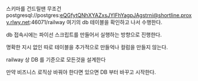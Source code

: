 스키마를 건드릴땐 무조건 postgresql://postgres:eQGfytQNhXYAZxsJYlFhYagpJAgstrni@shortline.proxy.rlwy.net:46071/railway 여기의 db 테이블을 확인하고 나서 수행한다.

db 접속시에는 파이선 스크립트를 만들어서 실행하는 방향으로 진행한다. 

명확한 지시 없인 따로 테이블을 추가적으로 만들억나 컬럼을 만들지 않는다. 

railway 상 DB 를 기준으로 모든것을 설계한다

만약 비즈니스 로직상 바꿔야 한다면 있으면 DB 부터 바꾸고 시작한다. 
